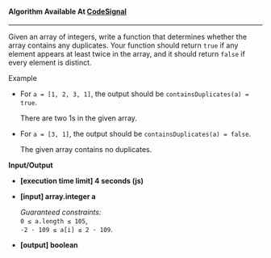 #### Algorithm Available At [CodeSignal](https://app.codesignal.com/interview-practice/task/CfknJzPmdbstXhsoJ/description)

---

Given an array of integers, write a function that determines whether the array contains any duplicates. Your function should return `true` if any element appears at least twice in the array, and it should return `false` if every element is distinct.

Example

- For `a = [1, 2, 3, 1]`, the output should be
  `containsDuplicates(a) = true`.

  There are two 1s in the given array.

- For `a = [3, 1]`, the output should be
  `containsDuplicates(a) = false`.

  The given array contains no duplicates.

**Input/Output**

- **[execution time limit] 4 seconds (js)**

- **[input] array.integer a**

  _Guaranteed constraints:_  
  `0 ≤ a.length ≤ 105`,  
  `-2 · 109 ≤ a[i] ≤ 2 · 109`.

- **[output] boolean**
